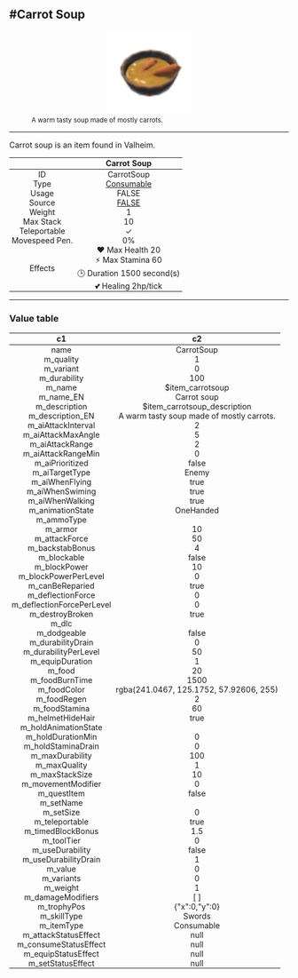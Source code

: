 <meta property="og:title" content="Carrot Soup - MoreValheim" /><meta property="og:type" content="website" /><meta property="og:image" content="/assets/carrot_soup.png" /><meta property="og:description" content="Carrot Soup is an item found in Valheim." /><meta name="theme-color" content="#546D78"><meta name="twitter:card" content="summary_large_image">
#Carrot Soup
-------------
<style>img {width:20px;}.tb {width:150px;display: block;margin-left: auto;margin-right: auto;}</style>

<style>.md-typeset table:not([class]) th:not([align]) {min-width:unset!important;}</style>
<style>td{padding:0em 0.3em!important;text-align:center!important;border-left:.05rem solid var(--md-default-fg-color--lightest)}</style>

<style>th{padding:0.1em 0.3em!important;text-align:center!important;font-weight:bold}</style>

<style>pre{text-align:right!important}</style>
<style>table tr td:first-child {border-left: 0;};</style>

<figure><img src="/assets/carrot_soup.png" class="tb" /><figcaption><small>A warm tasty soup made of mostly carrots.</small></figcaption></figure>

-------------

Carrot soup is an item found in Valheim.

|        | Carrot Soup              |
| ----------- | ------------------------------------ |
| ID |CarrotSoup
| Type | [Consumable](../../types/consumable)
| Usage | FALSE<br>
| Source | [FALSE](../../items/false)
| Weight | 1 |
| Max Stack | 10 |
| Teleportable | ✓
| Movespeed Pen. | 0%
| Effects | ❤️ Max Health 20<br>⚡ Max Stamina 60<br>🕒 Duration 1500 second(s) <br>💕 Healing 2hp/tick <br>

-------------

### Value table
|c1|c2|
|----|----|
|name|CarrotSoup|
|m_quality|1|
|m_variant|0|
|m_durability|100|
|m_name|$item_carrotsoup|
|m_name_EN|Carrot soup|
|m_description|$item_carrotsoup_description|
|m_description_EN|A warm tasty soup made of mostly carrots.|
|m_aiAttackInterval|2|
|m_aiAttackMaxAngle|5|
|m_aiAttackRange|2|
|m_aiAttackRangeMin|0|
|m_aiPrioritized|false|
|m_aiTargetType|Enemy|
|m_aiWhenFlying|true|
|m_aiWhenSwiming|true|
|m_aiWhenWalking|true|
|m_animationState|OneHanded|
|m_ammoType||
|m_armor|10|
|m_attackForce|50|
|m_backstabBonus|4|
|m_blockable|false|
|m_blockPower|10|
|m_blockPowerPerLevel|0|
|m_canBeReparied|true|
|m_deflectionForce|0|
|m_deflectionForcePerLevel|0|
|m_destroyBroken|true|
|m_dlc||
|m_dodgeable|false|
|m_durabilityDrain|0|
|m_durabilityPerLevel|50|
|m_equipDuration|1|
|m_food|20|
|m_foodBurnTime|1500|
|m_foodColor|rgba(241.0467, 125.1752, 57.92606, 255)|
|m_foodRegen|2|
|m_foodStamina|60|
|m_helmetHideHair|true|
|m_holdAnimationState||
|m_holdDurationMin|0|
|m_holdStaminaDrain|0|
|m_maxDurability|100|
|m_maxQuality|1|
|m_maxStackSize|10|
|m_movementModifier|0|
|m_questItem|false|
|m_setName||
|m_setSize|0|
|m_teleportable|true|
|m_timedBlockBonus|1.5|
|m_toolTier|0|
|m_useDurability|false|
|m_useDurabilityDrain|1|
|m_value|0|
|m_variants|0|
|m_weight|1|
|m_damageModifiers|[  ]|
|m_trophyPos|{"x":0,"y":0}|
|m_skillType|Swords|
|m_itemType|Consumable|
|m_attackStatusEffect|null|
|m_consumeStatusEffect|null|
|m_equipStatusEffect|null|
|m_setStatusEffect|null|
